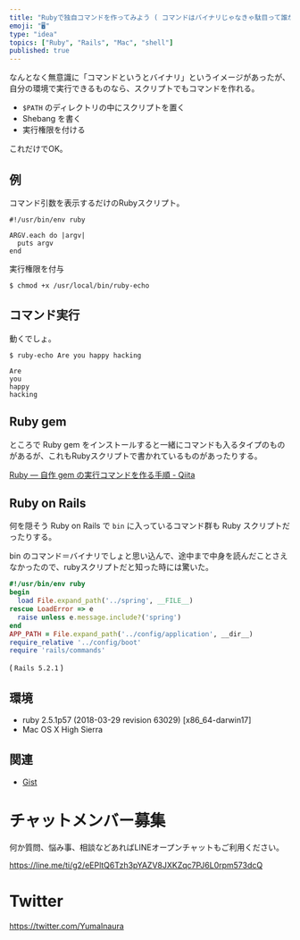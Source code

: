 ```yaml
---
title: "Rubyで独自コマンドを作ってみよう ( コマンドはバイナリじゃなきゃ駄目って誰が決めたんだ？ )"
emoji: "🖥"
type: "idea"
topics: ["Ruby", "Rails", "Mac", "shell"]
published: true
---
```


なんとなく無意識に「コマンドというとバイナリ」というイメージがあったが、自分の環境で実行できるものなら、スクリプトでもコマンドを作れる。

- `$PATH` のディレクトリの中にスクリプトを置く
- Shebang を書く
- 実行権限を付ける

これだけでOK。


## 例

コマンド引数を表示するだけのRubyスクリプト。

```rb:/usr/local/bin/ruby-echo
#!/usr/bin/env ruby

ARGV.each do |argv|
  puts argv
end
```

実行権限を付与

```
$ chmod +x /usr/local/bin/ruby-echo
```

## コマンド実行

動くでしょ。

```
$ ruby-echo Are you happy hacking

Are
you
happy
hacking
```

## Ruby gem

ところで Ruby gem をインストールすると一緒にコマンドも入るタイプのものがあるが、これもRubyスクリプトで書かれているものがあったりする。

[Ruby — 自作 gem の実行コマンドを作る手順 - Qiita](https://qiita.com/YumaInaura/items/f6a1dcbde2fa288bd86d)

## Ruby on Rails 

何を隠そう Ruby on Rails で `bin` に入っているコマンド群も Ruby スクリプトだったりする。

bin のコマンド＝バイナリでしょと思い込んで、途中まで中身を読んだことさえなかったので、rubyスクリプトだと知った時には驚いた。

```rb
#!/usr/bin/env ruby
begin
  load File.expand_path('../spring', __FILE__)
rescue LoadError => e
  raise unless e.message.include?('spring')
end
APP_PATH = File.expand_path('../config/application', __dir__)
require_relative '../config/boot'
require 'rails/commands'
```

( `Rails 5.2.1` )


## 環境

- ruby 2.5.1p57 (2018-03-29 revision 63029) [x86_64-darwin17]
- Mac OS X High Sierra

## 関連

- [Gist](https://gist.github.com/YumaInaura/443a5c1a06f17be67122c7f2c1f17299)








<!-- Update From Qiita API -->

# チャットメンバー募集


何か質問、悩み事、相談などあればLINEオープンチャットもご利用ください。

https://line.me/ti/g2/eEPltQ6Tzh3pYAZV8JXKZqc7PJ6L0rpm573dcQ





# Twitter


https://twitter.com/YumaInaura


<!-- Update From Qiita API -->


